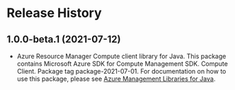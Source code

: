 # Release History

## 1.0.0-beta.1 (2021-07-12)

- Azure Resource Manager Compute client library for Java. This package contains Microsoft Azure SDK for Compute Management SDK. Compute Client. Package tag package-2021-07-01. For documentation on how to use this package, please see [Azure Management Libraries for Java](https://aka.ms/azsdk/java/mgmt).

